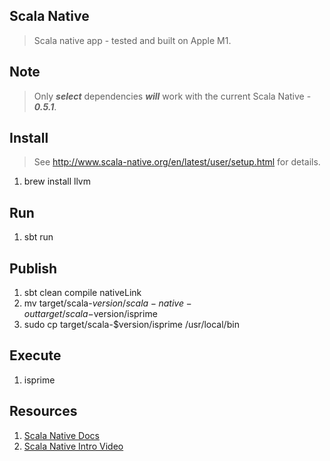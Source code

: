 Scala Native
------------
>Scala native app - tested and built on Apple M1.

Note
----
>Only ***select*** dependencies ***will*** work with the current Scala Native - ***0.5.1***.

Install
-------
>See http://www.scala-native.org/en/latest/user/setup.html for details.
1. brew install llvm

Run
---
1. sbt run

Publish
-------
1. sbt clean compile nativeLink
2. mv target/scala-$version/scala-native-out target/scala-$version/isprime
3. sudo cp target/scala-$version/isprime /usr/local/bin

Execute
-------
1. isprime

Resources
---------
1. [Scala Native Docs](http://www.scala-native.org/en/latest/index.html)
2. [Scala Native Intro Video](https://www.youtube.com/watch?v=u2CnE-sRdBw)
